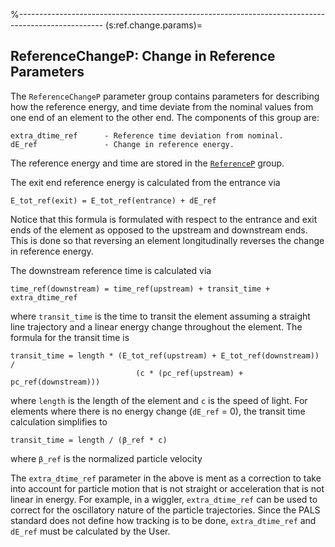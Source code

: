 %---------------------------------------------------------------------------------------------------
(s:ref.change.params)=
## ReferenceChangeP: Change in Reference Parameters

The `ReferenceChangeP` parameter group contains parameters for describing how the reference energy,
and time deviate from the nominal values from one end of an element to the other end.
The components of this group are:
```{code} yaml
extra_dtime_ref      - Reference time deviation from nominal.
dE_ref               - Change in reference energy.
```
The reference energy and time are stored in the [`ReferenceP`](#s:ref.params) group.

The exit end reference energy
is calculated from the entrance via
```{code} yaml
E_tot_ref(exit) = E_tot_ref(entrance) + dE_ref
```
Notice that this formula is formulated with respect to the entrance and exit ends of the
element as opposed to the upstream and downstream ends. This is done so that reversing
an element longitudinally reverses the change in reference energy.

The downstream reference time is calculated via
```{code} yaml
time_ref(downstream) = time_ref(upstream) + transit_time + extra_dtime_ref
```
where `transit_time` is the time to transit the element assuming a straight line trajectory
and a linear energy change throughout the element. The formula
for the transit time is
```{code} yaml
transit_time = length * (E_tot_ref(upstream) + E_tot_ref(downstream)) / 
                            (c * (pc_ref(upstream) + pc_ref(downstream)))
```
where `length` is the length of the element and `c` is the speed of light.
For elements where there is no energy
change (`dE_ref` = 0), the transit time calculation simplifies to
```{code} yaml
transit_time = length / (β_ref * c)
```
where `β_ref` is the normalized particle velocity

The `extra_dtime_ref` parameter in the above is ment as a correction to take into account
for particle motion that is not straight or acceleration that is not linear in energy. For example,
in a wiggler, `extra_dtime_ref` can be used to correct for the oscillatory nature of the
particle trajectories.
Since the PALS standard does not define how tracking is to be done, `extra_dtime_ref` and `dE_ref`
must be calculated by the User.

